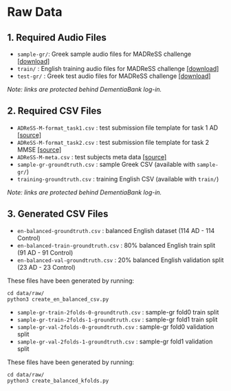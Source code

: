 # Raw Data

## 1. Required Audio Files

- `sample-gr/`: Greek sample audio files for MADReSS challenge
  [[download]](https://media.talkbank.org/dementia/English/0extra/ADReSS-M-sample-gr.tgz)
- `train/` : English training audio files for MADReSS challenge
  [[download]](https://media.talkbank.org/dementia/English/0extra/ADReSS-M-train.tgz)
- `test-gr/` : Greek test audio files for MADReSS challenge
  [[download]](https://media.talkbank.org/dementia/English/0extra/ADReSS-M-test-gr.tgz)

*Note: links are protected behind DementiaBank log-in.*

## 2. Required CSV Files

- `ADReSS-M-format_task1.csv` : test submission file template for task 1 AD 
  [[source]](https://media.talkbank.org/dementia/English/0extra/ADReSS-M-format_task1.csv)
- `ADReSS-M-format_task2.csv` : test submission file template for task 2 MMSE
  [[source]](https://media.talkbank.org/dementia/English/0extra/ADReSS-M-format_task2.csv)
- `ADReSS-M-meta.csv` : test subjects meta data
  [[source]](https://media.talkbank.org/dementia/English/0extra/ADReSS-M-meta.csv)
- `sample-gr-groundtruth.csv` : sample Greek CSV (available with `sample-gr/`)
- `training-groundtruth.csv` : training English CSV (available with `train/`)

*Note: links are protected behind DementiaBank log-in.*

## 3. Generated CSV Files

- `en-balanced-groundtruth.csv` : balanced English dataset (114 AD - 114 Control)
- `en-balanced-train-groundtruth.csv` : 80% balanced English train split (91 AD - 91 Control)
- `en-balanced-val-groundtruth.csv` : 20% balanced English validation split (23 AD - 23 Control)

These files have been generated by running:
```
cd data/raw/
python3 create_en_balanced_csv.py
```

- `sample-gr-train-2folds-0-groundtruth.csv` : sample-gr fold0 train split
- `sample-gr-train-2folds-1-groundtruth.csv` : sample-gr fold1 train split
- `sample-gr-val-2folds-0-groundtruth.csv` : sample-gr fold0 validation split
- `sample-gr-val-2folds-1-groundtruth.csv` : sample-gr fold1 validation split

These files have been generated by running:
```
cd data/raw/
python3 create_balanced_kfolds.py
```